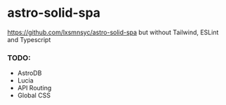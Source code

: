 # astro-solid-spa

https://github.com/lxsmnsyc/astro-solid-spa
but without Tailwind, ESLint and Typescript

### TODO:

-   AstroDB
-   Lucia
-   API Routing
-   Global CSS
